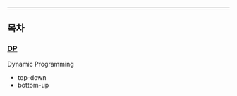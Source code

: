 
----
## 목차
### [DP](https://github.com/kyj2212/Algorithm/tree/master/dp)
Dynamic Programming
- top-down
- bottom-up
